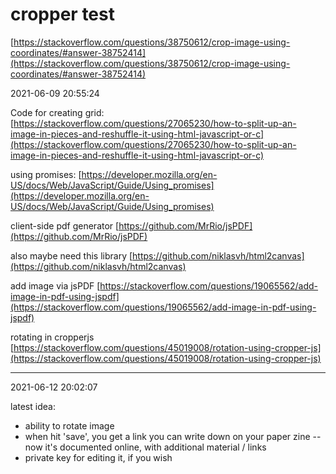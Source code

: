 # cropper test

[https://stackoverflow.com/questions/38750612/crop-image-using-coordinates/#answer-38752414](https://stackoverflow.com/questions/38750612/crop-image-using-coordinates/#answer-38752414)


2021-06-09 20:55:24

Code for creating grid: [https://stackoverflow.com/questions/27065230/how-to-split-up-an-image-in-pieces-and-reshuffle-it-using-html-javascript-or-c](https://stackoverflow.com/questions/27065230/how-to-split-up-an-image-in-pieces-and-reshuffle-it-using-html-javascript-or-c)


using promises: [https://developer.mozilla.org/en-US/docs/Web/JavaScript/Guide/Using_promises](https://developer.mozilla.org/en-US/docs/Web/JavaScript/Guide/Using_promises)

client-side pdf generator [https://github.com/MrRio/jsPDF](https://github.com/MrRio/jsPDF)

also maybe need this library [https://github.com/niklasvh/html2canvas](https://github.com/niklasvh/html2canvas)

add image via jsPDF [https://stackoverflow.com/questions/19065562/add-image-in-pdf-using-jspdf](https://stackoverflow.com/questions/19065562/add-image-in-pdf-using-jspdf)

rotating in cropperjs [https://stackoverflow.com/questions/45019008/rotation-using-cropper-js](https://stackoverflow.com/questions/45019008/rotation-using-cropper-js)

---
2021-06-12 20:02:07

latest idea:  
- ability to rotate image
- when hit 'save', you get a link you can write down on your paper zine -- now it's documented online, with additional material / links
- private key for editing it, if you wish 